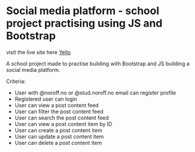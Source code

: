 # Social media platform - school project practising using JS and Bootstrap 

visit the live site here [Yello](https://timely-unicorn-ff32cd.netlify.app/)

A school project made to practise building with Bootstrap and JS building a social media platform.

Criteria: 
- User with @noroff.no or @stud.noroff.no email can register profile
- Registered user can login
- User can view a post content feed
- User can filter the post content feed
- User can search the post content feed
- User can view a post content item by ID
- User can create a post content item
- User can update a post content item
- User can delete a post content item


